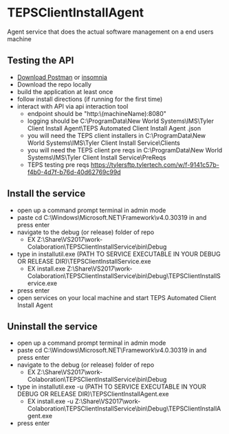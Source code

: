 # TEPSClientInstallAgent
Agent service that does the actual software management on a end users machine


## Testing the API 
- [Download Postman](https://www.postman.com/) or [insomnia](https://insomnia.rest/)
- Download the repo locally 
- build the application at least once
- follow install directions (if running for the first time)
- interact with API via api interaction tool
  - endpoint should be "http:\\(machineName):8080"
  - logging should be C:\ProgramData\New World Systems\IMS\Tyler Client Install Agent\TEPS Automated Client Install Agent <release number>.json
  - you will need the TEPS client installers in C:\ProgramData\New World Systems\IMS\Tyler Client Install Service\Clients
  - you will need the TEPS client pre reqs in C:\ProgramData\New World Systems\IMS\Tyler Client Install Service\PreReqs
   - TEPS testing pre reqs https://tylersftp.tylertech.com/w/f-9141c57b-f4b0-4d7f-b76d-40d62769c99d
  
## Install the service
  - open up a command prompt terminal in admin mode
- paste cd C:\Windows\Microsoft.NET\Framework\v4.0.30319 in and press enter
- navigate to the debug (or release) folder of repo 
  - EX Z:\Share\VS2017\work-Colaboration\TEPSClientInstallService\bin\Debug
- type in installutil.exe (PATH TO SERVICE EXECUTABLE IN YOUR DEBUG OR RELEASE DIR)\TEPSClientInstallService.exe
  - EX install.exe Z:\Share\VS2017\work-Colaboration\TEPSClientInstallService\bin\Debug\TEPSClientInstallService.exe
- press enter 
- open services on your local machine and start TEPS Automated Client Install Agent
  
## Uninstall the service
-  open up a command prompt terminal in admin mode
- paste cd C:\Windows\Microsoft.NET\Framework\v4.0.30319 in and press enter
- navigate to the debug (or release) folder of repo 
  - EX Z:\Share\VS2017\work-Colaboration\TEPSClientInstallService\bin\Debug
- type in installutil.exe -u (PATH TO SERVICE EXECUTABLE IN YOUR DEBUG OR RELEASE DIR)\TEPSClientInstallAgent.exe
  - EX install.exe -u Z:\Share\VS2017\work-Colaboration\TEPSClientInstallService\bin\Debug\TEPSClientInstallAgent.exe
- press enter 
